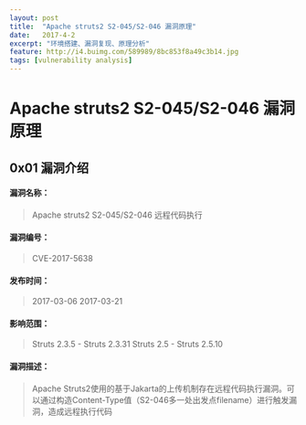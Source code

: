 ```yaml
---
layout: post
title:  "Apache struts2 S2-045/S2-046 漏洞原理"
date:   2017-4-2
excerpt: "环境搭建、漏洞复现、原理分析"
feature: http://i4.buimg.com/589989/8bc853f8a49c3b14.jpg
tags: [vulnerability analysis]
---
```


# Apache struts2 S2-045/S2-046 漏洞原理

## 0x01  漏洞介绍

#### 漏洞名称：
>Apache struts2 S2-045/S2-046 远程代码执行

#### 漏洞编号：
>CVE-2017-5638

#### 发布时间：
>2017-03-06
>2017-03-21

#### 影响范围：
>Struts 2.3.5 - Struts 2.3.31
>Struts 2.5 - Struts 2.5.10

#### 漏洞描述：
>Apache Struts2使用的基于Jakarta的上传机制存在远程代码执行漏洞。可以通过构造Content-Type值（S2-046多一处出发点filename）进行触发漏洞，造成远程执行代码
